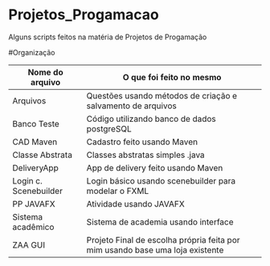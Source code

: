# Projetos_Progamacao
Alguns scripts feitos na matéria de Projetos de Progamação

#Organização

|   Nome do arquivo     | O que foi feito no mesmo                                                      |
|-----------------------|-------------------------------------------------------------------------------|
|   Arquivos            | Questões usando métodos de criação e salvamento de arquivos                   |
|   Banco Teste         | Código utilizando banco de dados postgreSQL                                    |
|   CAD Maven           | Cadastro feito usando Maven                                                    |
| Classe Abstrata       | Classes abstratas simples .java                                                |
|   DeliveryApp         | App de delivery feito usando Maven                                            |
| Login c. Scenebuilder | Login básico usando scenebuilder para modelar o FXML                           |
|   PP JAVAFX           | Atividade usando JAVAFX                                                       |
| Sistema acadêmico     | Sistema de academia usando  interface                                         |
|     ZAA GUI           | Projeto Final de escolha própria feita por mim  usando base uma loja existente|
